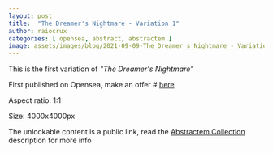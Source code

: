 ```yaml
---
layout: post
title:  "The Dreamer's Nightmare - Variation 1"
author: raiocrux
categories: [ opensea, abstract, abstractem ]
image: assets/images/blog/2021-09-09-The_Dreamer_s_Nightmare_-_Variation_1.png
---
```


This is the first variation of _"The Dreamer's Nightmare"_

First published on Opensea, make an offer # [here](https://opensea.io/assets/0x495f947276749ce646f68ac8c248420045cb7b5e/1424050934219482094641052345481048971115530496503602941533414514684178989057)

Aspect ratio: 1:1

Size: 4000x4000px

The unlockable content is a public link, read the [Abstractem Collection](https://opensea.io/collection/abstractem) description for more info